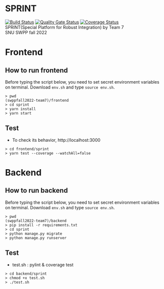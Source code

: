 # SPRINT
[![Build Status](https://app.travis-ci.com/swsnu/swppfall2022-team7.svg?branch=main)](https://app.travis-ci.com/swsnu/swppfall2022-team7)
[![Quality Gate Status](https://sonarcloud.io/api/project_badges/measure?project=swsnu_swppfall2022-team7&metric=alert_status)](https://sonarcloud.io/dashboard?id=swsnu_swppfall2022-team7)
[![Coverage Status](https://coveralls.io/repos/github/swsnu/swppfall2022-team7/badge.svg?branch=main&kill_cache=1)](https://coveralls.io/github/swsnu/swppfall2022-team7?branch=main)
<br>
SPRINT(Special Platform for Robust Integration) by Team 7
<br>
SNU SWPP fall 2022

# Frontend

## How to run frontend

Before typing the script below, you need to set secret environment variables on terminal.
Download <code>env.sh</code> and type <code>source env.sh</code>.
<pre><code>> pwd
(swppfall2022-team7)/frontend
> cd sprint
> yarn install
> yarn start</code></pre>

## Test

* To check its behavior, http://localhost:3000

<pre><code>> cd frontend/sprint
> yarn test --coverage --watchAll=false</code></pre>

# Backend

## How to run backend

Before typing the script below, you need to set secret environment variables on terminal.
Download <code>env.sh</code> and type <code>source env.sh</code>.
<pre><code>> pwd
(swppfall2022-team7)/backend
> pip install -r requirements.txt
> cd sprint
> python manage.py migrate
> python manage.py runserver</code></pre>

## Test

* test.sh : pylint & coverage test

<pre><code>> cd backend/sprint
> chmod +x test.sh
> ./test.sh</code></pre>